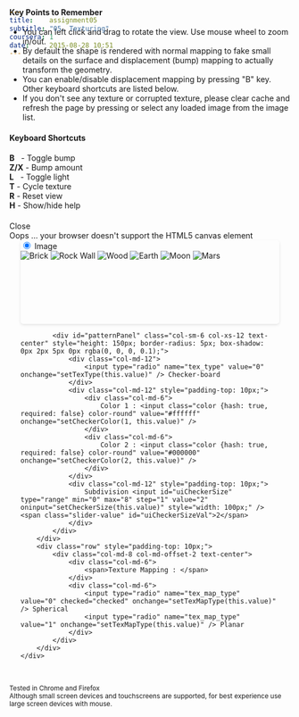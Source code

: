 ```yaml
---
title:    assignment05
subtitle: "05. Texturing"
coursera: 1
date:     2015-08-28 10:51
---
```


<div id="helpPanel" class="col-md-5 col-xs-11 control-panel help-panel small-font-for-xs" style="margin-top: -110px;">
    <div class="row hide-for-xs">
        <div class="text-center"><h4><b>Key Points to Remember</b></h4></div>
        <div class="col-xs-10 col-xs-offset-1 text-justify">
            <ul class="fa-ul">
                <li><i class="fa-li fa fa-check-square"></i>You can left click and drag to rotate the view. Use mouse wheel to zoom in/out.</li>
                <li><i class="fa-li fa fa-check-square"></i>By default the shape is rendered with normal mapping to fake small details on the surface and displacement (bump) mapping to actually transform the geometry.</li>
                <li><i class="fa-li fa fa-check-square"></i>You can enable/disable displacement mapping by pressing "B" key. Other keyboard shortcuts are listed below.</li>
                <li><i class="fa-li fa fa-check-square"></i>If you don't see any texture or corrupted texture, please clear cache and refresh the page by pressing <Ctrl + Shift + R> or select any loaded image from the image list.</li>
            </ul>
        </div>
    </div>
    <div class="row">
        <div class="row text-center"><h4><b>Keyboard Shortcuts</b></h4></div>
        <div class="col-xs-6">
            <div class="row">
                <div class="col-xs-10 col-xs-offset-1">
                    <b>B</b>  &nbsp; - Toggle bump
                </div>
            </div>
            <div class="row">
                <div class="col-xs-10 col-xs-offset-1">
                    <b>Z/X</b> - Bump amount
                </div>
            </div>
            <div class="row">
                <div class="col-xs-10 col-xs-offset-1">
                    <b>L</b>  &nbsp; - Toggle light
                </div>
            </div>
        </div>
        <div class="col-xs-6">
            <div class="row">
                <div class="col-xs-10 col-xs-offset-1">
                    <b>T</b>  - Cycle texture
                </div>
            </div>
            <div class="row">
                <div class="col-xs-10 col-xs-offset-1">
                    <b>R</b> - Reset view
                </div>
            </div>
            <div class="row">
                <div class="col-xs-10 col-xs-offset-1">
                    <b>H</b> - Show/hide help
                </div>
            </div>
         </div>
    </div>
    <div class="row text-center" style="padding-top: 20px;">
        <span title="Close" class="control-panel-title span-button" onclick="toggleControls('helpPanel')">
            <i class="fa fa-times-circle-o fa-fw"></i> Close <i class="fa fa-times-circle-o fa-fw"></i>
        </span>
    </div>
</div>

<div class="row" style="margin-top: 0px;">
    <div class="col-md-6 col-md-offset-3 col-xs-12">
        <canvas id="gl-canvas" width="512" height="512">
            Oops ... your browser doesn't support the HTML5 canvas element
        </canvas>
    </div>
</div>

<div class="row">
    <div class="col-md-6 col-md-offset-3 col-xs-12">
        <div class="row" style="margin: auto 20px;">
            <div id="imagePanel" class="col-sm-6 col-xs-12 text-center" style="height: 150px; border-radius: 5px; box-shadow: 0px 2px 5px 0px rgba(0, 0, 0, 0.1);">
                <div class="col-md-12">
                    <input type="radio" name="tex_type" value="1" checked="checked" onchange="setTexType(this.value)" /> Image
                </div>
                <div class="col-md-12 col-md-offset-0 col-sm-8 col-sm-offset-2 col-xs-10 col-xs-offset-1 thumbnail-panel" style="position: relative; top: 0px; box-shadow: none;">
                    <img title="Brick" src="{{ '/assets/tex/brick.jpg' | prepend: site.baseurl }}" onclick="setTexture(0)" />
                    <img title="Rock Wall" src="{{ '/assets/tex/rock_wall.jpg' | prepend: site.baseurl }}" onclick="setTexture(1)" />
                    <img title="Wood" src="{{ '/assets/tex/wood.jpg' | prepend: site.baseurl }}" onclick="setTexture(2)" />
                    <img title="Earth" src="{{ '/assets/tex/earth.jpg' | prepend: site.baseurl }}" onclick="setTexture(3)" />
                    <img title="Moon" src="{{ '/assets/tex/moon.jpg' | prepend: site.baseurl }}" onclick="setTexture(4)" />
                    <img title="Mars" src="{{ '/assets/tex/mars.jpg' | prepend: site.baseurl }}" onclick="setTexture(5)" />
                </div>
            </div>

            <div id="patternPanel" class="col-sm-6 col-xs-12 text-center" style="height: 150px; border-radius: 5px; box-shadow: 0px 2px 5px 0px rgba(0, 0, 0, 0.1);">
                <div class="col-md-12">
                    <input type="radio" name="tex_type" value="0" onchange="setTexType(this.value)" /> Checker-board
                </div>
                <div class="col-md-12" style="padding-top: 10px;">
                    <div class="col-md-6">
                        Color 1 : <input class="color {hash: true, required: false} color-round" value="#ffffff" onchange="setCheckerColor(1, this.value)" />
                    </div>
                    <div class="col-md-6">
                        Color 2 : <input class="color {hash: true, required: false} color-round" value="#000000" onchange="setCheckerColor(2, this.value)" />
                    </div>
                </div>
                <div class="col-md-12" style="padding-top: 10px;">
                    Subdivision <input id="uiCheckerSize" type="range" min="0" max="8" step="1" value="2" oninput="setCheckerSize(this.value)" style="width: 100px;" /> <span class="slider-value" id="uiCheckerSizeVal">2</span>
                </div>
            </div>
        </div>
        <div class="row" style="padding-top: 10px;">
            <div class="col-md-8 col-md-offset-2 text-center">
                <div class="col-md-6">
                    <span>Texture Mapping : </span>
                </div>
                <div class="col-md-6">
                    <input type="radio" name="tex_map_type" value="0" checked="checked" onchange="setTexMapType(this.value)" /> Spherical
                    <input type="radio" name="tex_map_type" value="1" onchange="setTexMapType(this.value)" /> Planar
                </div>
            </div>
        </div>
    </div>
</div>

<div class="row" style="padding-top: 30px;">
    <div class="col-md-12 text-center">
        <small>Tested in Chrome and Firefox</small><br/>
        <small>Although small screen devices and touchscreens are supported, for best experience use large screen devices with mouse.</small><br/><br/>
    </div>
</div>